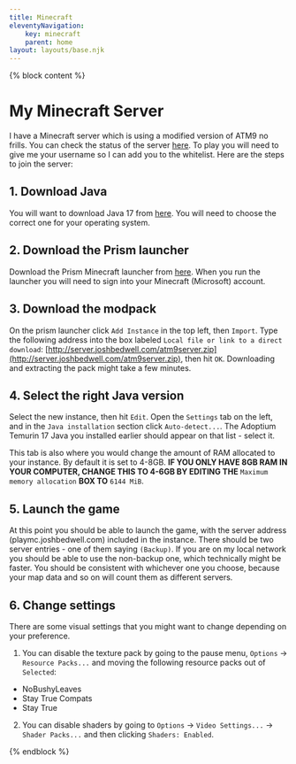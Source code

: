 ```yaml
---
title: Minecraft
eleventyNavigation:
    key: minecraft
    parent: home
layout: layouts/base.njk
---
```


{% block content %}

# My Minecraft Server

I have a Minecraft server which is using a modified version of ATM9 no frills. You can check the status of the server [here](https://mcsrvstat.us/server/playmc.joshbedwell.com). To play you will need to give me your username so I can add you to the whitelist. Here are the steps to join the server:

## 1. Download Java

You will want to download Java 17 from [here](https://adoptium.net/temurin/releases/?package=jre&version=17). You will need to choose the correct one for your operating system. 

## 2. Download the Prism launcher

Download the Prism Minecraft launcher from [here](https://prismlauncher.org/download/). When you run the launcher you will need to sign into your Minecraft (Microsoft) account. 

## 3. Download the modpack

On the prism launcher click `Add Instance` in the top left, then `Import`. Type the following address into the box labeled `Local file or link to a direct download`: [http://server.joshbedwell.com/atm9server.zip](http://server.joshbedwell.com/atm9server.zip), then hit `OK`. Downloading and extracting the pack might take a few minutes. 

## 4. Select the right Java version

Select the new instance, then hit `Edit`. Open the `Settings` tab on the left, and in the `Java installation` section click `Auto-detect...`. The Adoptium Temurin 17 Java you installed earlier should appear on that list - select it.

This tab is also where you would change the amount of RAM allocated to your instance. By default it is set to 4-8GB. **IF YOU ONLY HAVE 8GB RAM IN YOUR COMPUTER, CHANGE THIS TO 4-6GB BY EDITING THE** `Maximum memory allocation` **BOX TO** `6144 MiB`.

## 5. Launch the game

At this point you should be able to launch the game, with the server address (playmc.joshbedwell.com) included in the instance. There should be two server entries - one of them saying `(Backup)`. If you are on my local network you should be able to use the non-backup one, which technically might be faster. You should be consistent with whichever one you choose, because your map data and so on will count them as different servers. 

## 6. Change settings

There are some visual settings that you might want to change depending on your preference. 

1. You can disable the texture pack by going to the pause menu, `Options` -> `Resource Packs...` and moving the following resource packs out of `Selected`:
- NoBushyLeaves
- Stay True Compats
- Stay True

2. You can disable shaders by going to `Options` -> `Video Settings...` -> `Shader Packs...` and then clicking `Shaders: Enabled`.

{% endblock %}
